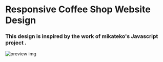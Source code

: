 # Responsive Coffee Shop Website Design
### This design is inspired by the work of mikateko's Javascript project .

![preview img](/preview.png)
